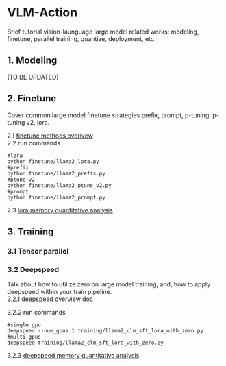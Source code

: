 
# VLM-Action
Brief tutorial vision-launguage large model related works: modeling, finetune, parallel training, quantize, deployment, etc.


## 1. Modeling
(TO BE UPDATED)

## 2. Finetune
Cover common large model finetune strategies prefix, prompt, p-tuning, p-tuning v2, lora. 

2.1 [finetune methods overivew](https://github.com/yzy-jumphigh/vlm-action/blob/main/finetune/overview.md)  
2.2 run commands

    #lora
    python finetune/llama2_lora.py
    #prefix
    python finetune/llama2_prefix.py
    #ptune-v2
    python finetune/llama2_ptune_v2.py
    #prompt
    python finetune/llama2_prompt.py

2.3 [lora memory quantitative analysis](https://github.com/yzy-jumphigh/vlm-action/blob/main/training/memory_quantitative_analysis.md)
    
## 3. Training

### 3.1 Tensor parallel


### 3.2 Deepspeed
Talk about how to utilize zero on large model training, and, how to apply deepspeed within your train pipeline.    
3.2.1 [deepspeed overview doc](https://github.com/yzy-jumphigh/vlm-action/blob/main/training/zero_overview.md)   

3.2.2 run commands

    #single gpu
    deepspeed --num_gpus 1 training/llama2_clm_sft_lora_with_zero.py
    #multi gpus
    deepspeed training/llama2_clm_sft_lora_with_zero.py

3.2.3 [deepspeed memory quantitative analysis](https://github.com/yzy-jumphigh/vlm-action/blob/main/training/memory_quantitative_analysis.md)










